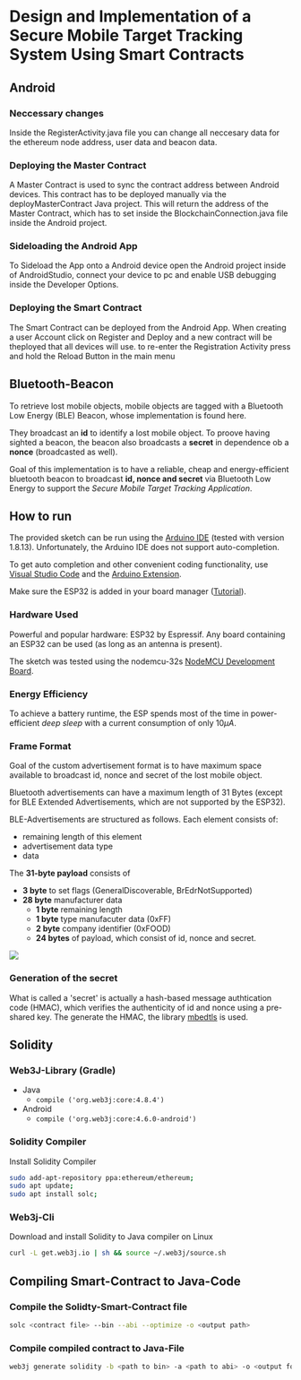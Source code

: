 # Design and Implementation of a Secure Mobile Target Tracking System Using Smart Contracts
## Android
### Neccessary changes
Inside the RegisterActivity.java file you can change all neccesary data for the ethereum node address, user data and beacon data.

### Deploying the Master Contract
A Master Contract is used to sync the contract address between Android devices. This contract has to be deployed manually via the deployMasterContract Java project. This will return the address of the Master Contract, which has to set inside the BlockchainConnection.java file inside the Android project.

### Sideloading the Android App
To Sideload the App onto a Android device open the Android project inside of AndroidStudio, connect your device to pc and enable USB debugging inside the Developer Options.

### Deploying the Smart Contract
The Smart Contract can be deployed from the Android App. When creating a user Account click on Register and Deploy and a new contract will be theployed that all devices will use. to re-enter the Registration Activity press and hold the Reload Button in the main menu


## Bluetooth-Beacon
To retrieve lost mobile objects, mobile objects are tagged with a Bluetooth Low Energy (BLE) Beacon, whose implementation is found here.

They broadcast an **id** to identify a lost mobile object.
To proove having sighted a beacon, the beacon also broadcasts a **secret** in dependence ob a **nonce** (broadcasted as well).

Goal of this implementation is to have a reliable, cheap and energy-efficient bluetooth beacon to broadcast **id, nonce and secret** via Bluetooth Low Energy to support the _Secure Mobile Target Tracking Application_.

## How to run
The provided sketch can be run using the [Arduino IDE](https://www.arduino.cc/en/software) (tested with version 1.8.13). Unfortunately, the Arduino IDE does not support auto-completion.

To get auto completion and other convenient coding functionality, use [Visual Studio Code](https://code.visualstudio.com/download) and the [Arduino Extension](https://marketplace.visualstudio.com/items?itemName=vsciot-vscode.vscode-arduino).

Make sure the ESP32 is added in your board manager ([Tutorial](https://randomnerdtutorials.com/installing-the-esp32-board-in-arduino-ide-windows-instructions/)).

### Hardware Used
Powerful and popular hardware: ESP32 by Espressif.
Any board containing an
 ESP32 can be used (as long as an antenna is present).

The sketch was tested using the nodemcu-32s [NodeMCU Development Board](https://www.reichelt.de/nodemcu-esp32-wifi-und-bluetooth-modul-debo-jt-esp32-p219897.html).


### Energy Efficiency
To achieve a battery runtime, the ESP spends most of the time in power-efficient _deep sleep_ with a current consumption of only $10 \mu A$.

### Frame Format
Goal of the custom advertisement format is to have maximum space available to broadcast id, nonce and secret of the lost mobile object.

Bluetooth advertisements can have a maximum length of 31 Bytes (except for BLE Extended Advertisements, which are not supported by the ESP32).

BLE-Advertisements are structured as follows. Each element consists of:
* remaining length of this element
* advertisement data type
* data

The **31-byte payload** consists of
* **3 byte** to set flags (GeneralDiscoverable, BrEdrNotSupported)
* **28 byte** manufacturer data
    * **1 byte** remaining length
    * **1 byte** type manufacuter data (0xFF)
    * **2 byte** company identifier (0xFOOD)
    * **24 bytes** of payload, which consist of id, nonce and secret.

![](https://pad.stuvus.uni-stuttgart.de/uploads/upload_011655ae8b12c151d9f8c4d2a2fc94d3.PNG)

### Generation of the secret
What is called a 'secret' is actually a hash-based message authtication code (HMAC), which verifies the authenticity of id and nonce using a pre-shared key.
The generate the HMAC, the library [mbedtls](https://tls.mbed.org/) is used.

## Solidity
### Web3J-Library (Gradle)
- Java
  - `compile ('org.web3j:core:4.8.4')`
- Android
  - `compile ('org.web3j:core:4.6.0-android')`

### Solidity Compiler
Install Solidity Compiler
```bash
sudo add-apt-repository ppa:ethereum/ethereum;
sudo apt update;
sudo apt install solc;
```

### Web3j-Cli
Download and install Solidity to Java compiler on Linux
```bash
curl -L get.web3j.io | sh && source ~/.web3j/source.sh
```

## Compiling Smart-Contract to Java-Code
### Compile the Solidty-Smart-Contract file
```bash
solc <contract file> --bin --abi --optimize -o <output path>
```

### Compile compiled contract to Java-File
```bash
web3j generate solidity -b <path to bin> -a <path to abi> -o <output folder> -p <package where contract file will go>
```
